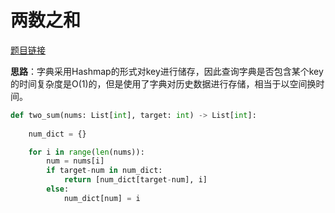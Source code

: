 # 两数之和

[题目链接](https://leetcode-cn.com/problems/two-sum/)

**思路**：字典采用Hashmap的形式对key进行储存，因此查询字典是否包含某个key的时间复杂度是O(1)的，但是使用了字典对历史数据进行存储，相当于以空间换时间。

```python
def two_sum(nums: List[int], target: int) -> List[int]:
    
    num_dict = {}

    for i in range(len(nums)):
        num = nums[i]
        if target-num in num_dict:
            return [num_dict[target-num], i]
        else:
            num_dict[num] = i 
```
